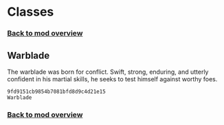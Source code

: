 # Classes

### [Back to mod overview](./README.md)

## Warblade

The warblade was born for conflict. Swift, strong, enduring, and utterly confident in his martial skills, he seeks to test himself against worthy foes.

`9fd9151cb9854b7081bfd8d9c4d21e15`  
`Warblade`  


### [Back to mod overview](./README.md)
